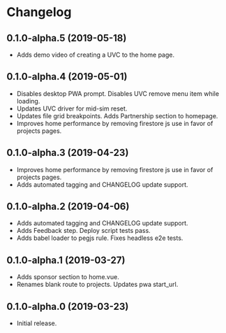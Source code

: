 # Changelog

## 0.1.0-alpha.5 (2019-05-18)
- Adds demo video of creating a UVC to the home page.

## 0.1.0-alpha.4 (2019-05-01)
- Disables desktop PWA prompt. Disables UVC remove menu item while loading.
- Updates UVC driver for mid-sim reset.
- Updates file grid breakpoints. Adds Partnership section to homepage.
- Improves home performance by removing firestore js use in favor of projects pages.

## 0.1.0-alpha.3 (2019-04-23)
- Improves home performance by removing firestore js use in favor of projects pages.
- Adds automated tagging and CHANGELOG update support.

## 0.1.0-alpha.2 (2019-04-06)
- Adds automated tagging and CHANGELOG update support.
- Adds Feedback step. Deploy script tests pass.
- Adds babel loader to pegjs rule. Fixes headless e2e tests.

## 0.1.0-alpha.1 (2019-03-27)
- Adds sponsor section to home.vue.
- Renames blank route to projects. Updates pwa start_url.

## 0.1.0-alpha.0 (2019-03-23)
- Initial release.
